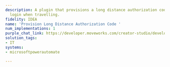 ```yaml
---
description: A plugin that provisions a long distance authorization code for you to
  login when travelling.
fidelity: IDEA
name: 'Provision Long Distance Authorization Code '
num_implementations: 1
purple_chat_link: https://developer.moveworks.com/creator-studio/developer-tools/purple-chat-builder/?workspace=%7B%22title%22%3A%22My+Workspace%22%2C%22botSettings%22%3A%7B%7D%2C%22mocks%22%3A%5B%7B%22id%22%3A6991%2C%22title%22%3A%22Mock+1%22%2C%22transcript%22%3A%7B%22settings%22%3A%7B%22colorStyle%22%3A%22LIGHT%22%2C%22startTime%22%3A%2211%3A43+AM%22%2C%22defaultPerson%22%3A%22GWEN%22%2C%22editable%22%3Atrue%7D%2C%22messages%22%3A%5B%7B%22from%22%3A%22USER%22%2C%22text%22%3A%22%3Cp%3EHey%2C+I+am+on+vacation+in+Italy+right+now%2C+but+I+need+to+make+a+quick+update+in+our+CRM.+Can+I+get+access+to+business+systems%3F%3Cbr%3E%3C%2Fp%3E%22%7D%2C%7B%22from%22%3A%22ANNOTATION%22%2C%22text%22%3A%22%3Cp%3E%E2%8F%B3+Calling+Plugin+%3Cb%3EProvision+Long+Distance+Authorization+Code%3C%2Fb%3E%3Cbr%3E%3C%2Fp%3E%22%7D%2C%7B%22from%22%3A%22BOT%22%2C%22text%22%3A%22%3Cp%3EWe+sent+a+long+distance+authorization+code+via+SMS+at+123.456.7890.+You+can+provide+this+to+log+in+while+in+Italy.%3Cbr%3E%3C%2Fp%3E%22%7D%5D%7D%7D%5D%7D
solution_tags:
- IT
systems:
- microsoftpowerautomate

---
```

